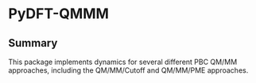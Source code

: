 PyDFT-QMMM
==========

Summary
-------
This package implements dynamics for several different PBC QM/MM
approaches, including the QM/MM/Cutoff and QM/MM/PME approaches.
